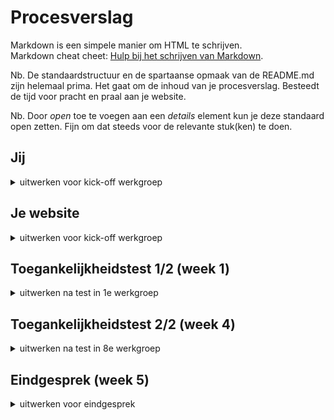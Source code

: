 # Procesverslag
Markdown is een simpele manier om HTML te schrijven.  
Markdown cheat cheet: [Hulp bij het schrijven van Markdown](https://github.com/adam-p/markdown-here/wiki/Markdown-Cheatsheet).

Nb. De standaardstructuur en de spartaanse opmaak van de README.md zijn helemaal prima. Het gaat om de inhoud van je procesverslag. Besteedt de tijd voor pracht en praal aan je website.

Nb. Door *open* toe te voegen aan een *details* element kun je deze standaard open zetten. Fijn om dat steeds voor de relevante stuk(ken) te doen.





## Jij

<details>
  <summary>uitwerken voor kick-off werkgroep</summary>

  ### Auteur:
  Ruby Heiting

  #### Je startniveau:
  Blauw

  #### Je focus:
  Surface plane
 
</details>





## Je website

<details>
  <summary>uitwerken voor kick-off werkgroep</summary>

  ### Je opdracht:
  https://www.patrickcooper.nl/

  Ik heb besloten om mijn vaders website te gebruiken voor mijn verslag, omdat hij deze al geruime tijd heeft en het tijd was voor een update. In het verleden heeft mijn moeder de website gemaakt met behulp van een CMS (Content Management System, zoek naar de naam), en dit werkte redelijk goed voor wat hij nodig had. Het enige probleem was dat de hostingkosten vrij hoog waren en dat de website niet volledig aanpasbaar was. Daarom leek het me een leuk idee om de website zelf na te maken voor deze opdracht.

Bij het bekijken van de bestaande website merkte ik al snel dat bepaalde aspecten niet goed werkten of niet logisch waren. Zo was de navigatie onduidelijk en verwarrend. Ook zag ik dat de knop voor de galerijpagina erg leek op het hamburgermenu en op een vreemde manier gecentreerd stond. Bovendien was er geen duidelijke manier om terug te gaan naar het startscherm, tenzij je de URL aanpaste.

Ik heb uitgebreid met mijn vader gesproken over mogelijke verbeteringen. Na het afronden van deze opdracht ben ik van plan om nog een aantal extra ideeën uit te werken, zoals het toevoegen van meer foto's (aangezien de huidige selectie erg klein en verouderd is) en het uitbreiden van de website met informatie over andere projecten waar hij mee bezig is.


  #### Screenshot(s) van de eerste pagina (small screen): 
  hier de naam van de pagina  
  <img src="readme-images/TS-Home-mobile.png" width="375px" alt="mobiele versie van homescherm">

  #### Screenshot(s) van de tweede pagina (small screen):
  hier de naam van de pagina  
  <img src="readme-images/TS-Gallery-mobile.png" width="375px" alt="mobiele versie van gallery scherm">
 
</details>



## Toegankelijkheidstest 1/2 (week 1)

<details>
  <summary>uitwerken na test in 1e werkgroep</summary>

  ### Bevindingen
  Ik vroeg mijn klasgenoot Ruud om als eerste de originele website te testen met behulp van een screenreader, muis/toetsenbord en kleurfilters om beperkingen na te bootsen. Tijdens het testen heb ik aantekeningen gemaakt van zijn bevindingen. Hier zijn de herformuleringen:

  #### Screenreader
  - De screenreader leest de tekst niet voor en blijft hangen in de header.
- Op de galerijpagina navigeer je verticaal in plaats van horizontaal.
- De linkjes zijn niet duidelijk in hun functie (alleen de navigatie is begrijpelijk).

  Dit kan waarschijnlijk makkelijk opgelost worden door een betere 'semantische' opbouw.

  <img src="readme-images/Ruud-Test_Website.JPG" width="375px" alt="Ruud test de website met een screenreader">

  Algemeen:
  - De navigatie is onduidelijk.
- Er is geen manier om terug te keren naar de homepagina.
- Het icoon voor de galerij is onduidelijk en staat op een vreemde plek.
- Wanneer je op een individuele foto bent, kun je niet direct naar een andere pagina gaan (je moet eerst terug naar de galerij).


  #### Muis en Toetsenbord 
  - Je kunt niet handmatig door de linkjes navigeren (alleen met de screenreader).
- Met de pijltjestoetsen kun je wel door de verschillende foto's bladeren.
- Er zijn geen interessante hover-effecten.
- Er is geen donkere/lichte modus beschikbaar.


  #### Visueel (brillen, contrast, kleurenblind, dark/light). 
  - Bij verminderd contrast is de tekst nog steeds leesbaar, maar het kan moeilijk zijn.
- Verder zijn alle teksten leesbaar (hoewel de foto's er niet meer zo mooi uitzien ;)).

  <img src="readme-images/Website-Test-Kleurbeperking.png" width="375px" alt="Website met emulatie van kleurenblindheid">
  <img src="readme-images/Contrast-Origineel.png" width="375px" alt="Website met verlaging contrast">

</details>



## Toegankelijkheidstest 2/2 (week 4)

<details>
  <summary>uitwerken na test in 8e werkgroep</summary>

  ### Bevindingen

  #### Screenreader
  Tijdens het testen met een screenreader heb ik verschillende verbeteringen kunnen aanbrengen. De tekst op de website wordt nu correct voorgelezen en het navigeren is aanzienlijk verbeterd. Hierdoor is het voor gebruikers met een visuele beperking veel eenvoudiger om de inhoud van de website te verkennen. Bovendien heb ik bij elke foto duidelijke beschrijvingen toegevoegd, zodat zelfs mensen die blind zijn kunnen horen wat er op elke foto te zien is. Dit draagt bij aan een inclusieve ervaring voor alle bezoekers.

  Ik heb hiervoor eigenlijk niet iets bijzonder gedaan. Na je correct en semantisch opbouwen van de website werkte het uit zichzelf.

Algemeen:
De navigatie van de website is vereenvoudigd en duidelijker gemaakt. Ik heb ervoor gezorgd dat gebruikers te allen tijde gemakkelijk terug kunnen naar elke gewenste pagina. Dit zorgt voor een betere gebruikerservaring en voorkomt verwarring bij het navigeren door de website.

Met deze aanpassingen heb ik de toegankelijkheid en gebruiksvriendelijkheid van de website vergroot, waardoor een breder publiek de website kan bezoeken en ervan kan genieten. Het is belangrijk om ervoor te zorgen dat alle gebruikers, ongeacht hun beperkingen, op een toegankelijke manier toegang hebben tot de inhoud en functionaliteit van de website.


  #### Muis en Toetsenbord 
  Tijdens het testen met een muis en toetsenbord heb ik verbeteringen aangebracht om een soepele en intuïtieve gebruikerservaring te garanderen. Het navigeren door de website met de muis en het gebruik van het toetsenbord verloopt nu goed. Gebruikers kunnen gemakkelijk klikken op linkjes en interactieve elementen, waardoor ze moeiteloos door de website kunnen navigeren.

Vergeleken met de originele test zijn er aanzienlijke verbeteringen zichtbaar. Waar voorheen problemen waren met het handmatig navigeren door linkjes, is dat nu opgelost. Gebruikers kunnen nu zelfstandig en zonder obstakels door de website bladeren en de gewenste inhoud ontdekken.


  #### Visueel (brillen, contrast, kleurenblind, dark/light). 
  Ik heb twee belangrijke verbeteringen aangebracht met betrekking tot kleuren: het toevoegen van een dark mode en het verbeteren van het contrast voor gebruikers met kleurenblindheid.

Dark en light mode:
Om de gebruikerservaring te verbeteren en tegemoet te komen aan de voorkeuren van gebruikers, heb ik een dark mode toegevoegd aan de website. Hoewel dark mode standaard is ingesteld, heb ik ook een toggle toegevoegd, zodat gebruikers zelf kunnen kiezen welke modus ze willen gebruiken. Hierdoor kunnen ze de website aanpassen aan hun persoonlijke voorkeuren en omgevingsomstandigheden.

Kleurenblindheid:
Hoewel de kleuren zelf onveranderd zijn gebleven, heb ik door de donkere achtergrond met witte letters het contrast sterk verbeterd. Dit draagt bij aan een betere leesbaarheid voor gebruikers met kleurenblindheid of visuele beperkingen. Het vergroten van het contrast zorgt ervoor dat de tekst duidelijker zichtbaar is en gemakkelijker te onderscheiden is van de achtergrond.

<img src="readme-images/Contrast-Nieuw.png" width="375px" alt="Nieuwe versie website met verlaging contrast">

</details>






## Eindgesprek (week 5)

<details>
  <summary>uitwerken voor eindgesprek</summary>

  ### Je uitkomst - karakteristiek screenshots:
  Ondanks de uitdagingen en obstakels die ik tijdens het proces ben tegengekomen, ben ik trots op de uiteindelijke uitkomst van de website. Door mijn inspanningen en het implementeren van verbeteringen is de website nu veel gebruiksvriendelijker en beter toegankelijk geworden. De responsiviteit van de website is verbeterd, waardoor deze nu op verschillende apparaten en schermformaten goed wordt weergegeven.

Daarnaast ben ik erin geslaagd om de foto's op de galerij- en homepagina correct te linken naar de individuele foto's. Dit zorgt voor een soepele navigatie en een betere gebruikerservaring voor de bezoekers van de website. Door deze aanpassingen is de website nu veel effectiever in het overbrengen van de inhoud en het tonen van de fotoreportages aan het publiek.

Ik vind het ook erg leuk om deze zomer verder te gaan en de website verder uit te breiden met alle andere projecten waar mijn vader mee bezig is.

  <img src="readme-images/dummy-plaatje.jpg" width="375px" alt="uitomst opdracht 1">


  ### Dit ging goed/Heb ik geleerd: 
  Ondanks een aantal tegenslagen heb ik tijdens het bouwen van de website veel geleerd. Ik heb me vooral gericht op het gebruik van "display: grid", en dit heeft me enorm geholpen. Ik begrijp nu echt de meerwaarde ervan en hoe goed het werkt voor het creëren van een flexibele layout. Ik zal dit zeker in de toekomst opnieuw gebruiken en verder verkennen. Daarnaast ben ik ook erg blij met de kleine extratjes die ik toegevoegd aan bijvoorbeeld de gallerij waar een hover op zit zodat je die foto goed ziet en de rest wat minder. Hij wordt in het "spotlicht" gezet.

  <img src="readme-images/Gallery.png" width="375px" alt="Foto gallerij">
  <img src="readme-images/Gallery-Highlight.png" width="375px" alt="Foto gallerij">


  Ook heb ik het homescherm volledig opnieuw moeten opbouwen. Dit was origineel 1 foto die in het scherm geplaatst was. Ik wilde graag gebruikers de mogelijkheid geven om meteen naar één van die fotos te kunnne. Dus moest het stuk voor stuk gepositioneerd worden. Dit heb ik met position absolute gedaan met een box waar ze allemaal netjes inblijven. Vervolgens heb ik ook nog een mobiele versie gemaakt. Hiervoor moest ik helemaal opnieuw beginnen en een nieuwe layout bedenken.

  <img src="readme-images/Homescherm-Desktop.png" width="375px" alt="Homescherm op desktop">
  <img src="readme-images/Homescherm-Mobiel.png" width="375px" alt="Homescherm op mobiel">

  ### Dit was lastig/Is niet gelukt:
  Tijdens het proces van het maken van de website ben ik tegen verschillende uitdagingen aangelopen. Bijna elke pagina moest ik meerdere keren opnieuw beginnen omdat de responsiviteit niet goed werkte. Ook heb ik veel moeite gehad met het linken van de foto's op de galerij- en homepagina naar de individuele foto's. Deze obstakels hebben me de nodige tijd en moeite gekost.

  <img src="readme-images/dummy-plaatje.jpg" width="375px" alt="bummer">
</details>



